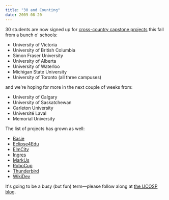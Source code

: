 ```yaml
---
title: "30 and Counting"
date: 2009-08-20
---
```

30 students are now signed up for <a href="http://ucosp.wordpress.com">cross-country capstone projects</a> this fall from a bunch o' schools:
<ul>
  <li>University of Victoria</li>
  <li>University of British Columbia</li>
  <li>Simon Fraser University</li>
  <li>University of Alberta</li>
  <li>University of Waterloo</li>
  <li>Michigan State University</li>
  <li>University of Toronto (all three campuses)</li>
</ul>
and we're hoping for more in the next couple of weeks from:
<ul>
  <li>University of Calgary</li>
  <li>University of Saskatchewan</li>
  <li>Carleton University</li>
  <li>Université Laval</li>
  <li>Memorial University</li>
</ul>
The list of projects has grown as well:
<ul>
  <li><a href="http://ucosp.wordpress.com/project-basie/">Basie</a></li>
  <li><a href="http://ucosp.wordpress.com/project-eclipse4edu/">Eclipse4Edu</a></li>
  <li><a href="http://ucosp.wordpress.com/project-elmcity/">ElmCity</a></li>
  <li><a href="http://ucosp.wordpress.com/project-ingres/">Ingres</a></li>
  <li><a href="http://ucosp.wordpress.com/project-markus/">MarkUs</a></li>
  <li><a href="http://ucosp.wordpress.com/project-robocup/">RoboCup</a></li>
  <li><a href="http://ucosp.wordpress.com/project-thunderbird/">Thunderbird</a></li>
  <li><a href="http://ucosp.wordpress.com/project-wikidev/">WikiDev</a></li>
</ul>
It's going to be a busy (but fun) term—please follow along at <a href="http://ucosp.wordpress.com">the UCOSP blog</a>.
